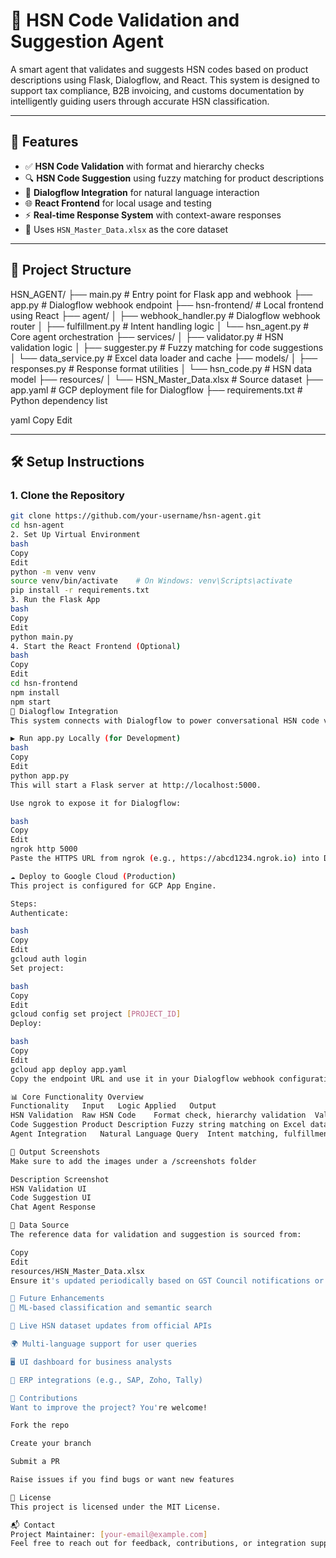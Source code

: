 # 🧠 HSN Code Validation and Suggestion Agent

A smart agent that validates and suggests HSN codes based on product descriptions using Flask, Dialogflow, and React. This system is designed to support tax compliance, B2B invoicing, and customs documentation by intelligently guiding users through accurate HSN classification.

---

## 🚀 Features

- ✅ **HSN Code Validation** with format and hierarchy checks
- 🔍 **HSN Code Suggestion** using fuzzy matching for product descriptions
- 💬 **Dialogflow Integration** for natural language interaction
- 🌐 **React Frontend** for local usage and testing
- ⚡ **Real-time Response System** with context-aware responses
- 🧾 Uses `HSN_Master_Data.xlsx` as the core dataset

---

## 🧩 Project Structure

HSN_AGENT/
├── main.py # Entry point for Flask app and webhook
├── app.py # Dialogflow webhook endpoint
├── hsn-frontend/ # Local frontend using React
├── agent/
│ ├── webhook_handler.py # Dialogflow webhook router
│ ├── fulfillment.py # Intent handling logic
│ └── hsn_agent.py # Core agent orchestration
├── services/
│ ├── validator.py # HSN validation logic
│ ├── suggester.py # Fuzzy matching for code suggestions
│ └── data_service.py # Excel data loader and cache
├── models/
│ ├── responses.py # Response format utilities
│ └── hsn_code.py # HSN data model
├── resources/
│ └── HSN_Master_Data.xlsx # Source dataset
├── app.yaml # GCP deployment file for Dialogflow
├── requirements.txt # Python dependency list

yaml
Copy
Edit

---

## 🛠️ Setup Instructions

### 1. Clone the Repository

```bash
git clone https://github.com/your-username/hsn-agent.git
cd hsn-agent
2. Set Up Virtual Environment
bash
Copy
Edit
python -m venv venv
source venv/bin/activate    # On Windows: venv\Scripts\activate
pip install -r requirements.txt
3. Run the Flask App
bash
Copy
Edit
python main.py
4. Start the React Frontend (Optional)
bash
Copy
Edit
cd hsn-frontend
npm install
npm start
🧠 Dialogflow Integration
This system connects with Dialogflow to power conversational HSN code validation and suggestion.

▶️ Run app.py Locally (for Development)
bash
Copy
Edit
python app.py
This will start a Flask server at http://localhost:5000.

Use ngrok to expose it for Dialogflow:

bash
Copy
Edit
ngrok http 5000
Paste the HTTPS URL from ngrok (e.g., https://abcd1234.ngrok.io) into Dialogflow → Fulfillment → Webhook URL.

☁️ Deploy to Google Cloud (Production)
This project is configured for GCP App Engine.

Steps:
Authenticate:

bash
Copy
Edit
gcloud auth login
Set project:

bash
Copy
Edit
gcloud config set project [PROJECT_ID]
Deploy:

bash
Copy
Edit
gcloud app deploy app.yaml
Copy the endpoint URL and use it in your Dialogflow webhook configuration.

📊 Core Functionality Overview
Functionality	Input	Logic Applied	Output
HSN Validation	Raw HSN Code	Format check, hierarchy validation	Valid/Invalid response
Code Suggestion	Product Description	Fuzzy string matching on Excel data	Suggested HSN code list
Agent Integration	Natural Language Query	Intent matching, fulfillment handling	Contextual text response

📸 Output Screenshots
Make sure to add the images under a /screenshots folder

Description	Screenshot
HSN Validation UI	
Code Suggestion UI	
Chat Agent Response	

📂 Data Source
The reference data for validation and suggestion is sourced from:

Copy
Edit
resources/HSN_Master_Data.xlsx
Ensure it's updated periodically based on GST Council notifications or tax authority sources.

🔮 Future Enhancements
🤖 ML-based classification and semantic search

🔄 Live HSN dataset updates from official APIs

🌍 Multi-language support for user queries

🖥️ UI dashboard for business analysts

🔗 ERP integrations (e.g., SAP, Zoho, Tally)

🤝 Contributions
Want to improve the project? You're welcome!

Fork the repo

Create your branch

Submit a PR

Raise issues if you find bugs or want new features

📄 License
This project is licensed under the MIT License.

📬 Contact
Project Maintainer: [your-email@example.com]
Feel free to reach out for feedback, contributions, or integration support.
